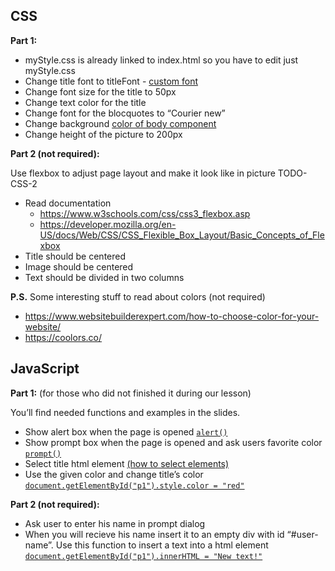 ## CSS 

**Part 1:**
* myStyle.css is already linked to index.html so you have to edit just myStyle.css
* Change title font to titleFont - [custom font](https://www.w3schools.com/cssref/css3_pr_font-face_rule.asp)
* Change font size for the title to 50px
* Change text color for the title
* Change font for the blocquotes to “Courier new”
* Change background [color of body component](https://www.w3schools.com/cssref/pr_text_color.asp) 
* Change height of the picture to 200px

**Part 2 (not required):**

Use flexbox to adjust page layout and make it look like in picture TODO-CSS-2
* Read documentation
  * https://www.w3schools.com/css/css3_flexbox.asp
  * https://developer.mozilla.org/en-US/docs/Web/CSS/CSS_Flexible_Box_Layout/Basic_Concepts_of_Flexbox
* Title should be centered
* Image should be centered
* Text should be divided in two columns

**P.S.**
Some interesting stuff to read about colors (not required)
* https://www.websitebuilderexpert.com/how-to-choose-color-for-your-website/
* https://coolors.co/


## JavaScript

**Part 1:** (for those who did not finished it during our lesson)

You’ll find needed functions and examples in the slides.

* Show alert box when the page is opened [`alert()`](https://developer.mozilla.org/en-US/docs/Web/API/Window/alert)
* Show prompt box  when the page is opened and ask users favorite color [`prompt()`](https://developer.mozilla.org/en-US/docs/Web/API/Window/prompt)
* Select title html element [(how to select elements)](https://www.w3schools.com/js/js_htmldom_elements.asp)
* Use the given color and change title’s color [`document.getElementById("p1").style.color = "red"`](https://www.w3schools.com/js/js_htmldom_css.asp)

**Part 2 (not required):**

* Ask user to enter his name in prompt dialog
* When you will recieve his name insert it to an empty div with id “#user-name”. Use this function to insert a text into a html element [`document.getElementById("p1").innerHTML = "New text!"`](https://www.w3schools.com/js/js_htmldom_html.asp)
